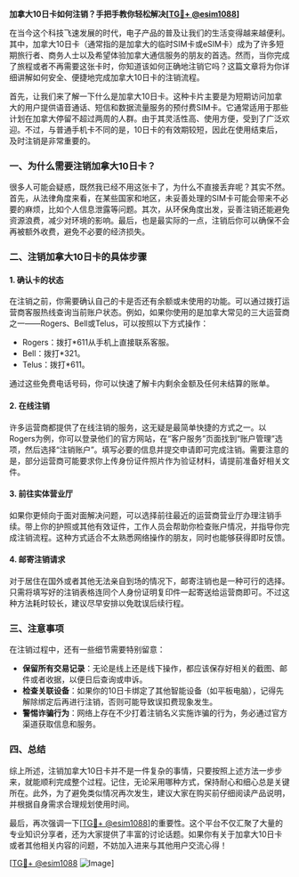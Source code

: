 **加拿大10日卡如何注销？手把手教你轻松解决[[TG💪+ @esim1088](https://t.me/s/esim1088)]**

在当今这个科技飞速发展的时代，电子产品的普及让我们的生活变得越来越便利。其中，加拿大10日卡（通常指的是加拿大的临时SIM卡或eSIM卡）成为了许多短期旅行者、商务人士以及希望体验加拿大通信服务的朋友的首选。然而，当你完成了旅程或者不再需要这张卡时，你知道该如何正确地注销它吗？这篇文章将为你详细讲解如何安全、便捷地完成加拿大10日卡的注销流程。

首先，让我们来了解一下什么是加拿大10日卡。这种卡片主要是为短期访问加拿大的用户提供语音通话、短信和数据流量服务的预付费SIM卡。它通常适用于那些计划在加拿大停留不超过两周的人群。由于其灵活性高、使用方便，受到了广泛欢迎。不过，与普通手机卡不同的是，10日卡的有效期较短，因此在使用结束后，及时注销是非常重要的。

### **一、为什么需要注销加拿大10日卡？**

很多人可能会疑惑，既然我已经不用这张卡了，为什么不直接丢弃呢？其实不然。首先，从法律角度来看，在某些国家和地区，未妥善处理的SIM卡可能会带来不必要的麻烦，比如个人信息泄露等问题。其次，从环保角度出发，妥善注销还能避免资源浪费，减少对环境的影响。最后，也是最实际的一点，注销后你可以确保不会再被额外收费，避免不必要的经济损失。

### **二、注销加拿大10日卡的具体步骤**

#### **1. 确认卡的状态**
在注销之前，你需要确认自己的卡是否还有余额或未使用的功能。可以通过拨打运营商客服热线查询当前账户状态。例如，如果你使用的是加拿大常见的三大运营商之一——Rogers、Bell或Telus，可以按照以下方式操作：
- Rogers：拨打*611从手机上直接联系客服。
- Bell：拨打*321。
- Telus：拨打*611。

通过这些免费电话号码，你可以快速了解卡内剩余金额及任何未结算的账单。

#### **2. 在线注销**
许多运营商都提供了在线注销的服务，这无疑是最简单快捷的方式之一。以Rogers为例，你可以登录他们的官方网站，在“客户服务”页面找到“账户管理”选项，然后选择“注销账户”。填写必要的信息并提交申请即可完成注销。需要注意的是，部分运营商可能要求你上传身份证件照片作为验证材料，请提前准备好相关文件。

#### **3. 前往实体营业厅**
如果你更倾向于面对面解决问题，可以选择前往最近的运营商营业厅办理注销手续。带上你的护照或其他有效证件，工作人员会帮助你检查账户情况，并指导你完成注销流程。这种方式适合不太熟悉网络操作的朋友，同时也能够获得即时反馈。

#### **4. 邮寄注销请求**
对于居住在国外或者其他无法亲自到场的情况下，邮寄注销也是一种可行的选择。只需将填写好的注销表格连同个人身份证明复印件一起寄送给运营商即可。不过这种方法耗时较长，建议尽早安排以免耽误后续行程。

### **三、注意事项**

在注销过程中，还有一些细节需要特别留意：
- **保留所有交易记录**：无论是线上还是线下操作，都应该保存好相关的截图、邮件或者收据，以便日后查询或申诉。
- **检查关联设备**：如果你的10日卡绑定了其他智能设备（如平板电脑），记得先解除绑定后再进行注销，否则可能导致误扣费现象发生。
- **警惕诈骗行为**：网络上存在不少打着注销名义实施诈骗的行为，务必通过官方渠道获取信息和服务。

### **四、总结**

综上所述，注销加拿大10日卡并不是一件复杂的事情，只要按照上述方法一步步来，就能顺利完成整个过程。记住，无论采用哪种方式，保持耐心和细心总是关键所在。此外，为了避免类似情况再次发生，建议大家在购买前仔细阅读产品说明，并根据自身需求合理规划使用时间。

最后，再次强调一下[[TG💪+ @esim1088](https://t.me/s/esim1088)]的重要性。这个平台不仅汇聚了大量的专业知识分享者，还为大家提供了丰富的讨论话题。如果你有关于加拿大10日卡或者其他相关内容的问题，不妨加入进来与其他用户交流心得！

[[TG💪+ @esim1088](https://t.me/s/esim1088) ![Image](https://i.postimg.cc/4NQfJmqS/Snipaste-2025-05-13-00-14-12.png)]